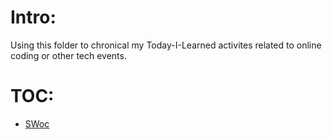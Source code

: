 # Intro:
Using this folder to chronical my Today-I-Learned activites related to online coding or other tech events. 

# TOC:
* [SWoc](link) 

